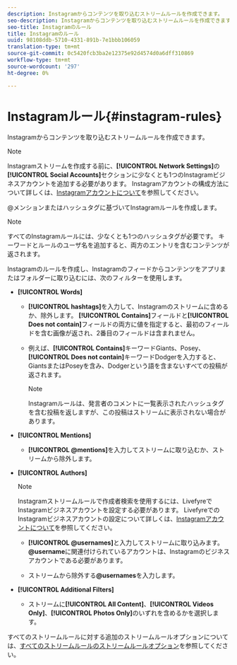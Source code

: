 ```yaml
---
description: Instagramからコンテンツを取り込むストリームルールを作成できます。
seo-description: Instagramからコンテンツを取り込むストリームルールを作成できます。
seo-title: Instagramのルール
title: Instagramのルール
uuid: 98108ddb-5710-4331-891b-7e1bbb106059
translation-type: tm+mt
source-git-commit: 0c5420fcb3ba2e12375e92d4574d0a6dff310869
workflow-type: tm+mt
source-wordcount: '297'
ht-degree: 0%

---
```



# Instagramルール{#instagram-rules}

Instagramからコンテンツを取り込むストリームルールを作成できます。

>[!NOTE]
>
>Instagramストリームを作成する前に、**[!UICONTROL Network Settings]**&#x200B;の&#x200B;**[!UICONTROL Social Accounts]**&#x200B;セクションに少なくとも1つのInstagramビジネスアカウントを追加する必要があります。 Instagramアカウントの構成方法について詳しくは、[Instagramアカウントについて](../c-users-creating-accounts-with-studio-access/t-configure-social-accout-instagram/c-about-instagram-accounts.md#c_about_instagram_accounts)を参照してください。

@メンションまたはハッシュタグに基づいてInstagramルールを作成します。

>[!NOTE]
>
>すべてのInstagramルールには、少なくとも1つのハッシュタグが必要です。 キーワードとルールのユーザ名を追加すると、両方のエントリを含むコンテンツが返されます。

Instagramのルールを作成し、Instagramのフィードからコンテンツをアプリまたはフォルダーに取り込むには、次のフィルターを使用します。

* **[!UICONTROL Words]**

   * **[!UICONTROL hashtags]**&#x200B;を入力して、Instagramのストリームに含めるか、除外します。 **[!UICONTROL Contains]**&#x200B;フィールドと&#x200B;**[!UICONTROL Does not contain]**&#x200B;フィールドの両方に値を指定すると、最初のフィールドを含む画像が返され、2番目のフィールドは含まれません。

   * 例えば、**[!UICONTROL Contains]**&#x200B;キーワードGiants、Posey、**[!UICONTROL Does not contain]**&#x200B;キーワードDodgerを入力すると、GiantsまたはPoseyを含み、Dodgerという語を含まないすべての投稿が返されます。

      >[!NOTE]
      >
      >Instagramルールは、発言者のコメントに一覧表示されたハッシュタグを含む投稿を返しますが、この投稿はストリームに表示されない場合があります。

* **[!UICONTROL Mentions]**

   * **[!UICONTROL @mentions]**&#x200B;を入力してストリームに取り込むか、ストリームから除外します。

* **[!UICONTROL Authors]**

   >[!NOTE]
   >
   >Instagramストリームルールで作成者検索を使用するには、LivefyreでInstagramビジネスアカウントを設定する必要があります。 LivefyreでのInstagramビジネスアカウントの設定について詳しくは、[Instagramアカウントについて](../c-users-creating-accounts-with-studio-access/t-configure-social-accout-instagram/c-about-instagram-accounts.md#c_about_instagram_accounts)を参照してください。

   * **[!UICONTROL @usernames]**&#x200B;と入力してストリームに取り込みます。 **@username**&#x200B;に関連付けられているアカウントは、Instagramのビジネスアカウントである必要があります。

   * ストリームから除外する&#x200B;**@usernames**&#x200B;を入力します。

* **[!UICONTROL Additional Filters]**

   * ストリームに&#x200B;**[!UICONTROL All Content]**、**[!UICONTROL Videos Only]**、**[!UICONTROL Photos Only]**&#x200B;のいずれを含めるかを選択します。

すべてのストリームルールに対する追加のストリームルールオプションについては、[すべてのストリームルールのストリームルールオプション](../c-streams/c-stream-rule-options-for-all-stream-rules.md#c_stream_rule_options_for_all_stream_rules)を参照してください。
